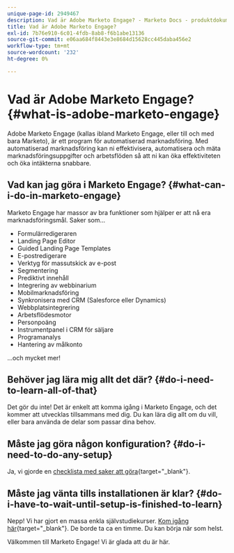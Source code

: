 ```yaml
---
unique-page-id: 2949467
description: Vad är Adobe Marketo Engage? - Marketo Docs - produktdokumentation
title: Vad är Adobe Marketo Engage?
exl-id: 7b76e910-6c01-4fdb-8ab8-f6b1abe13136
source-git-commit: e06aa684f8443e3e8684d15628cc445daba456e2
workflow-type: tm+mt
source-wordcount: '232'
ht-degree: 0%

---
```


# Vad är Adobe Marketo Engage? {#what-is-adobe-marketo-engage}

Adobe Marketo Engage (kallas ibland Marketo Engage, eller till och med bara Marketo), är ett program för automatiserad marknadsföring. Med automatiserad marknadsföring kan ni effektivisera, automatisera och mäta marknadsföringsuppgifter och arbetsflöden så att ni kan öka effektiviteten och öka intäkterna snabbare.

## Vad kan jag göra i Marketo Engage? {#what-can-i-do-in-marketo-engage}

Marketo Engage har massor av bra funktioner som hjälper er att nå era marknadsföringsmål. Saker som...

* Formulärredigeraren
* Landing Page Editor
* Guided Landing Page Templates
* E-postredigerare
* Verktyg för massutskick av e-post
* Segmentering
* Prediktivt innehåll
* Integrering av webbinarium
* Mobilmarknadsföring
* Synkronisera med CRM (Salesforce eller Dynamics)
* Webbplatsintegrering
* Arbetsflödesmotor
* Personpoäng
* Instrumentpanel i CRM för säljare
* Programanalys
* Hantering av målkonto

...och mycket mer!

## Behöver jag lära mig allt det där? {#do-i-need-to-learn-all-of-that}

Det gör du inte! Det är enkelt att komma igång i Marketo Engage, och det kommer att utvecklas tillsammans med dig. Du kan lära dig allt om du vill, eller bara använda de delar som passar dina behov.

## Måste jag göra någon konfiguration? {#do-i-need-to-do-any-setup}

Ja, vi gjorde en [checklista med saker att göra](/help/marketo/getting-started/setup/setup-checklist.md){target=&quot;_blank&quot;}.

## Måste jag vänta tills installationen är klar? {#do-i-have-to-wait-until-setup-is-finished-to-learn}

Nepp! Vi har gjort en massa enkla självstudiekurser. [Kom igång här](/help/marketo/getting-started/quick-wins/get-set-up-and-add-a-person.md){target=&quot;_blank&quot;}. De borde ta ca en timme. Du kan börja när som helst.

Välkommen till Marketo Engage! Vi är glada att du är här.

